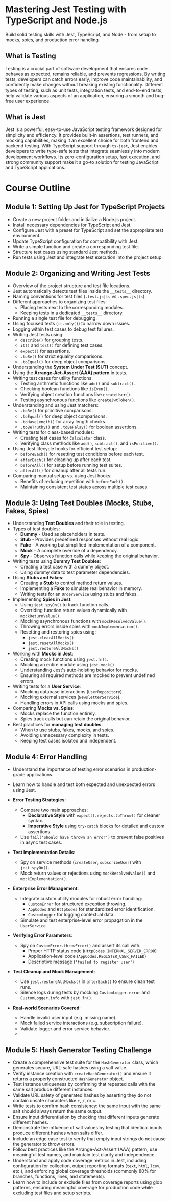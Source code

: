 # Mastering Jest Testing with TypeScript and Node.js

Build solid testing skills with Jest, TypeScript, and Node - from setup to mocks, spies, and production error handling

## **What is Testing**

Testing is a crucial part of software development that ensures code behaves as expected, remains reliable, and prevents regressions. By writing tests, developers can catch errors early, improve code maintainability, and confidently make changes without breaking existing functionality. Different types of testing, such as unit tests, integration tests, and end-to-end tests, help validate various aspects of an application, ensuring a smooth and bug-free user experience.

## **What is Jest**

Jest is a powerful, easy-to-use JavaScript testing framework designed for simplicity and efficiency. It provides built-in assertions, test runners, and mocking capabilities, making it an excellent choice for both frontend and backend testing. With TypeScript support through `ts-jest`, Jest enables developers to write type-safe tests that integrate seamlessly into modern development workflows. Its zero-configuration setup, fast execution, and strong community support make it a go-to solution for testing JavaScript and TypeScript applications.

# Course Outline

## **Module 1: Setting Up Jest for TypeScript Projects**

- Create a new project folder and initialize a Node.js project.
- Install necessary dependencies for TypeScript and Jest.
- Configure Jest with a preset for TypeScript and set the appropriate test environment.
- Update TypeScript configuration for compatibility with Jest.
- Write a simple function and create a corresponding test file.
- Structure test cases using standard Jest methods.
- Run tests using Jest and integrate test execution into the project setup.

## **Module 2: Organizing and Writing Jest Tests**

- Overview of the project structure and test file locations.
- Jest automatically detects test files inside the `__tests__` directory.
- Naming conventions for test files (`.test.js|ts` vs `.spec.js|ts`).
- Different approaches to organizing test files:
  - Placing tests next to the corresponding modules.
  - Keeping tests in a dedicated `__tests__` directory.
- Running a single test file for debugging.
- Using focused tests (`it.only()`) to narrow down issues.
- Logging within test cases to debug test failures.
- Writing Jest tests using:
  - `describe()` for grouping tests.
  - `it()` and `test()` for defining test cases.
  - `expect()` for assertions.
  - `.toBe()` for strict equality comparisons.
  - `.toEqual()` for deep object comparisons.
- Understanding the **System Under Test (SUT)** concept.
- Using the **Arrange-Act-Assert (AAA) pattern** in tests.
- Writing test cases for utility functions:
  - Testing arithmetic functions like `add()` and `subtract()`.
  - Checking boolean functions like `isEven()`.
  - Verifying object creation functions like `createUser()`.
  - Testing asynchronous functions like `createJwtToken()`.
- Understanding and using Jest matchers:
  - `.toBe()` for primitive comparisons.
  - `.toEqual()` for deep object comparisons.
  - `.toHaveLength()` for array length checks.
  - `.toBeTruthy()` and `.toBeFalsy()` for boolean assertions.
- Writing tests for class-based modules:
  - Creating test cases for `Calculator` class.
  - Verifying class methods like `add()`, `subtract()`, and `isPositive()`.
- Using Jest lifecycle hooks for efficient test setup:
  - `beforeEach()` for resetting test conditions before each test.
  - `afterEach()` for cleaning up after each test.
  - `beforeAll()` for setup before running test suites.
  - `afterAll()` for cleanup after all tests run.
- Comparing manual setup vs. using Jest hooks:
  - Benefits of reducing repetition with `beforeEach()`.
  - Maintaining consistent test states across multiple test cases.

## **Module 3: Using Test Doubles (Mocks, Stubs, Fakes, Spies)**

- Understanding **Test Doubles** and their role in testing.
- Types of test doubles:
  - **Dummy** - Used as placeholders in tests.
  - **Stub** - Provides predefined responses without real logic.
  - **Fake** - A working but simplified implementation of a component.
  - **Mock** - A complete override of a dependency.
  - **Spy** - Observes function calls while keeping the original behavior.
- Writing tests using **Dummy Test Doubles**:
  - Creating a test case with a dummy object.
  - Using dummy data to test parameter dependencies.
- Using **Stubs and Fakes**:
  - Creating a **Stub** to control method return values.
  - Implementing a **Fake** to simulate real behavior in memory.
  - Writing tests for an `OrderService` using stubs and fakes.
- Implementing **Spies in Jest**:
  - Using `jest.spyOn()` to track function calls.
  - Overriding function return values dynamically with `mockReturnValue()`.
  - Mocking asynchronous functions with `mockResolvedValue()`.
  - Throwing errors inside spies with `mockImplementation()`.
  - Resetting and restoring spies using:
    - `jest.clearAllMocks()`
    - `jest.resetAllMocks()`
    - `jest.restoreAllMocks()`
- Working with **Mocks in Jest**:
  - Creating mock functions using `jest.fn()`.
  - Mocking an entire module using `jest.mock()`.
  - Understanding Jest's auto-hoisting behavior for mocks.
  - Ensuring all required methods are mocked to prevent undefined errors.
- Writing tests for a **User Service**:
  - Mocking database interactions (`UserRepository`).
  - Mocking external services (`NewsletterService`).
  - Handling errors in API calls using mocks and spies.
- Comparing **Mocks vs. Spies**:
  - Mocks replace the function entirely.
  - Spies track calls but can retain the original behavior.
- Best practices for **managing test doubles**:
  - When to use stubs, fakes, mocks, and spies.
  - Avoiding unnecessary complexity in tests.
  - Keeping test cases isolated and independent.

## **Module 4: Error Handling**

- Understand the importance of testing error scenarios in production-grade applications.
- Learn how to handle and test both expected and unexpected errors using Jest.

- **Error Testing Strategies**:

  - Compare two main approaches:
    - **Declarative Style** with `expect().rejects.toThrow()` for cleaner syntax.
    - **Imperative Style** using `try-catch` blocks for detailed and custom assertions.
  - Use `fail('Should have thrown an error')` to prevent false positives in async test cases.

- **Test Implementation Details**:

  - Spy on service methods (`createUser`, `subscribeUser`) with `jest.spyOn()`.
  - Mock return values or rejections using `mockResolvedValue()` and `mockImplementation()`.

- **Enterprise Error Management**:

  - Integrate custom utility modules for robust error handling:
    - `CustomError` for structured exception throwing.
    - `AppCodes` and `HttpCodes` for standardized error identification.
    - `CustomLogger` for logging contextual data.
  - Simulate and test enterprise-level error propagation in the `UserService`.

- **Verifying Error Parameters**:

  - Spy on `CustomError.throwError()` and assert its call with:
    - Proper HTTP status code (`HttpCodes.INTERNAL_SERVER_ERROR`)
    - Application-level code (`AppCodes.REGISTER_USER_FAILED`)
    - Descriptive message (`'failed to register user'`)

- **Test Cleanup and Mock Management**:

  - Use `jest.restoreAllMocks()` in `afterEach()` to ensure clean test runs.
  - Silence logs during tests by mocking `CustomLogger.error` and `CustomLogger.info` with `jest.fn()`.

- **Real-world Scenarios Covered**:
  - Handle invalid user input (e.g. missing name).
  - Mock failed service interactions (e.g. subscription failure).
  - Validate logger and error service behavior.
  - 
## **Module 5: Hash Generator Testing Challenge**

- Create a comprehensive test suite for the `HashGenerator` class, which generates secure, URL-safe hashes using a salt value.
- Verify instance creation with `createHashGenerator()` and ensure it returns a properly constructed `HashGenerator` object.
- Test instance uniqueness by confirming that repeated calls with the same salt produce different instances.
- Validate URL safety of generated hashes by asserting they do not contain unsafe characters like `+`, `/`, or `=`.
- Write tests to confirm hash consistency: the same input with the same salt should always return the same output.
- Ensure input differentiation by checking that different inputs generate different hashes.
- Demonstrate the influence of salt values by testing that identical inputs produce different hashes when salts differ.
- Include an edge case test to verify that empty input strings do not cause the generator to throw errors.
- Follow best practices like the Arrange-Act-Assert (AAA) pattern, use meaningful test names, and maintain test clarity and independence.
- Understand and apply code coverage metrics in Jest, including configuration for collection, output reporting formats (`text`, `html`, `lcov`, etc.), and enforcing global coverage thresholds (commonly 80% for branches, functions, lines, and statements).
- Learn how to include or exclude files from coverage reports using glob patterns, ensuring meaningful coverage for production code while excluding test files and setup scripts.
